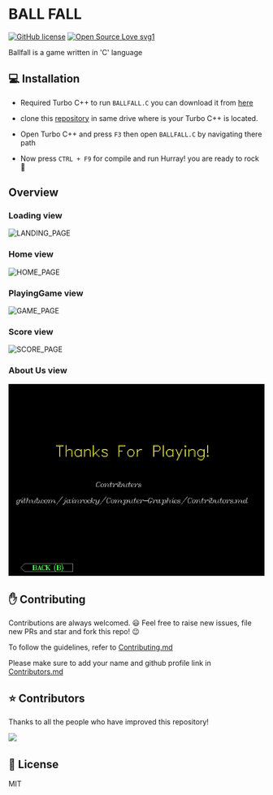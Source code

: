 # BALL FALL
[![GitHub license](https://img.shields.io/github/license/Naereen/StrapDown.js.svg)](https://github.com/jainrocky/Computer-Graphics/blob/master/LICENSE) 
[![Open Source Love svg1](https://badges.frapsoft.com/os/v1/open-source.svg?v=103)]()



Ballfall is a game written in 'C' language

## :computer: Installation

* Required Turbo C++ to run `BALLFALL.C` you can download it from [here](https://archive.codeplex.com/?p=turboc)

* clone this [repository](https://github.com/jainrocky/Computer-Graphics.git) in same drive where is your Turbo C++ is located.

* Open Turbo C++ and press `F3` then open `BALLFALL.C` by navigating there path

* Now press `CTRL + F9` for compile and run Hurray! you are ready to rock :rocket:

## Overview

### Loading view

![LANDING_PAGE](/img/LANDING_PAGE.png)

### Home view

![HOME_PAGE](/img/HOME_PAGE.png)

### PlayingGame view

![GAME_PAGE](/img/GAME_PAGE.png)

### Score view

![SCORE_PAGE](/img/SCORE_PAGE.png)



### About Us view

![SCORE_PAGE](/img/ABOUT_US_PAGE.png)

## :raised_hand: Contributing

Contributions are always welcomed. :smiley: Feel free to raise new issues, file new PRs and star and fork this repo! :wink:

To follow the guidelines, refer to [Contributing.md](CONTRIBUTING.md)

Please make sure to add your name and github profile link in [Contributors.md](Contributors.md) 

## :star: Contributors

Thanks to all the people who have improved this repository!

<a href="https://github.com/jainrocky/Computer-Graphics/blob/master/Contributors.md">
  <img src="https://contributors-img.firebaseapp.com/image?repo=jainrocky/Computer-Graphics" />
</a>


## :page_facing_up: License

MIT
